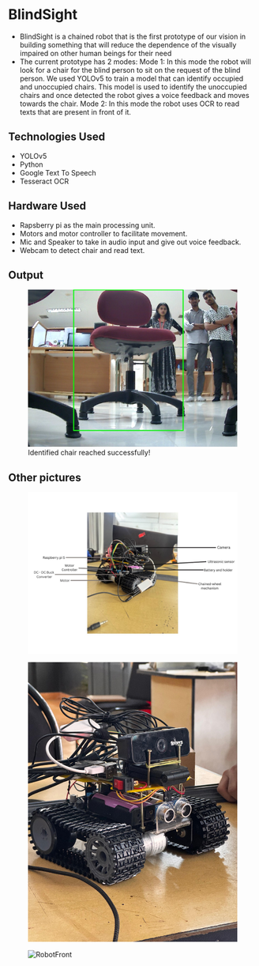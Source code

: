 # BlindSight
- BlindSight is a chained robot that is the first prototype of our vision in building something that will reduce the dependence of the visually impaired on other human beings for their need
- The current prototype has 2 modes:
  Mode 1: In this mode the robot will look for a chair for the blind person to sit on the request of the blind person. We used YOLOv5 to train a model that can identify occupied and unoccupied chairs. This model is used to identify the unoccupied chairs and once detected the robot gives a voice feedback and moves towards the chair.
  Mode 2: In this mode the robot uses OCR to read texts that are present in front of it.

## Technologies Used
- YOLOv5
- Python
- Google Text To Speech
- Tesseract OCR

## Hardware Used
- Rapsberry pi as the main processing unit.
- Motors and motor controller to facilitate movement.
- Mic and Speaker to take in audio input and give out voice feedback.
- Webcam to detect chair and read text.

## Output
<figure>
  <img src="/detected_chair.jpg" alt="Output"/>
  <figcaption>Identified chair reached successfully!</figcaption>
</figure>

## Other pictures
<figure>
  <img src="/robot_marked.jpg" alt="Labelled picture"/>
</figure>
<figure>
  <img src="/Robotback.jpg" alt="RobotBack"/>
</figure>
<figure>
  <img src="/robotfront1.jpg" alt="RobotFront"/>
</figure>
